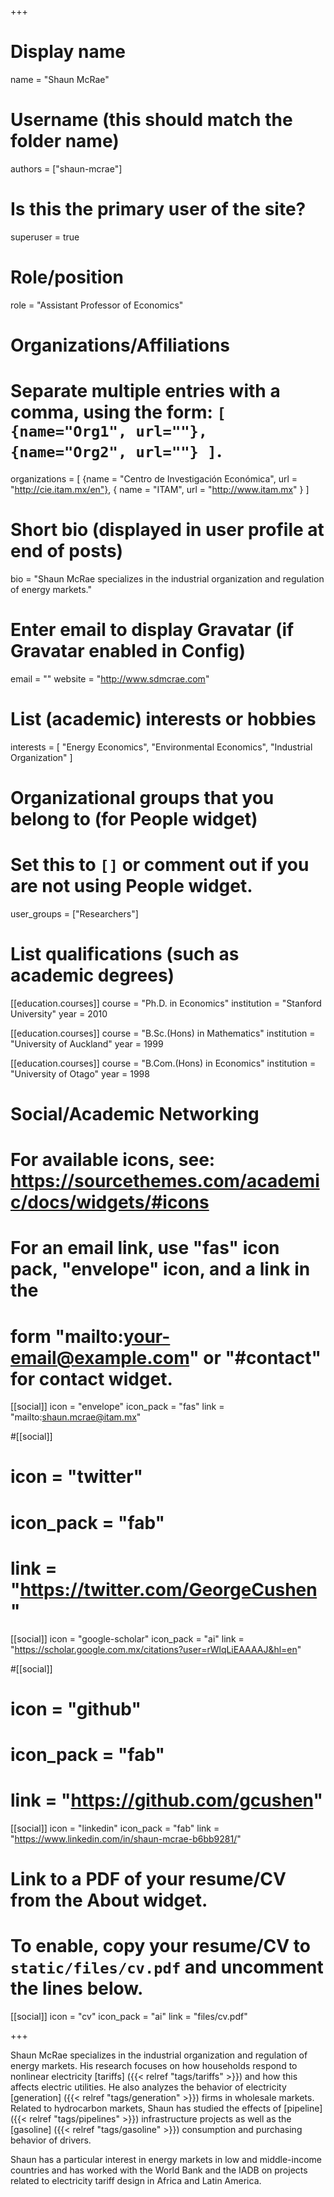 +++
# Display name
name = "Shaun McRae"

# Username (this should match the folder name)
authors = ["shaun-mcrae"]

# Is this the primary user of the site?
superuser = true

# Role/position
role = "Assistant Professor of Economics"

# Organizations/Affiliations
#   Separate multiple entries with a comma, using the form: `[ {name="Org1", url=""}, {name="Org2", url=""} ]`.
organizations = [ {name = "Centro de Investigación Económica", url = "http://cie.itam.mx/en"},
{ name = "ITAM", url = "http://www.itam.mx" } ]

# Short bio (displayed in user profile at end of posts)
bio = "Shaun McRae specializes in the industrial organization and regulation of energy markets."

# Enter email to display Gravatar (if Gravatar enabled in Config)
email = ""
website = "http://www.sdmcrae.com"

# List (academic) interests or hobbies
interests = [
  "Energy Economics",
  "Environmental Economics",
  "Industrial Organization"
]

# Organizational groups that you belong to (for People widget)
#   Set this to `[]` or comment out if you are not using People widget.
user_groups = ["Researchers"]

# List qualifications (such as academic degrees)
[[education.courses]]
  course = "Ph.D. in Economics"
  institution = "Stanford University"
  year = 2010

[[education.courses]]
  course = "B.Sc.(Hons) in Mathematics"
  institution = "University of Auckland"
  year = 1999

[[education.courses]]
  course = "B.Com.(Hons) in Economics"
  institution = "University of Otago"
  year = 1998

# Social/Academic Networking
# For available icons, see: https://sourcethemes.com/academic/docs/widgets/#icons
#   For an email link, use "fas" icon pack, "envelope" icon, and a link in the
#   form "mailto:your-email@example.com" or "#contact" for contact widget.

[[social]]
  icon = "envelope"
  icon_pack = "fas"
  link = "mailto:shaun.mcrae@itam.mx"

#[[social]]
#  icon = "twitter"
#  icon_pack = "fab"
#  link = "https://twitter.com/GeorgeCushen"

[[social]]
  icon = "google-scholar"
  icon_pack = "ai"
  link = "https://scholar.google.com.mx/citations?user=rWlqLiEAAAAJ&hl=en"

#[[social]]
#  icon = "github"
#  icon_pack = "fab"
#  link = "https://github.com/gcushen"

[[social]]
    icon = "linkedin"
    icon_pack = "fab"
    link = "https://www.linkedin.com/in/shaun-mcrae-b6bb9281/"
    
# Link to a PDF of your resume/CV from the About widget.
# To enable, copy your resume/CV to `static/files/cv.pdf` and uncomment the lines below.
 [[social]]
   icon = "cv"
   icon_pack = "ai"
   link = "files/cv.pdf"

+++

Shaun McRae specializes in the industrial organization and regulation of energy markets. His research focuses on how households respond to nonlinear electricity [tariffs] ({{< relref "tags/tariffs" >}}) and how this affects electric utilities. He also analyzes the behavior of electricity [generation] ({{< relref "tags/generation" >}}) firms in wholesale markets. Related to hydrocarbon markets, Shaun has studied the effects of [pipeline] ({{< relref "tags/pipelines" >}}) infrastructure projects as well as the [gasoline] ({{< relref "tags/gasoline" >}}) consumption and purchasing behavior of drivers.

Shaun has a particular interest in energy markets in low and middle-income countries and has worked with the World Bank and the IADB on projects related to electricity tariff design in Africa and Latin America.

